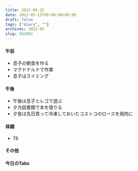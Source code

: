 ```yaml
---
title: 2022-05-15
date: 2022-05-15T00:00:00+09:00
draft: false
tags: ["diary", ""]
archives: 2022-05
slug: 562862
---
```

#### 午前
- 息子の朝食を作る
- マクドナルドで作業
- 息子はスイミング
#### 午後
- 午後は息子とレゴで遊ぶ
- 夕方図書館で本を借りる
- 夕食は先日買って冷凍しておいたコストコのロースを焼肉に
#### 体調
- 78
#### その他
#### 今日のTabs